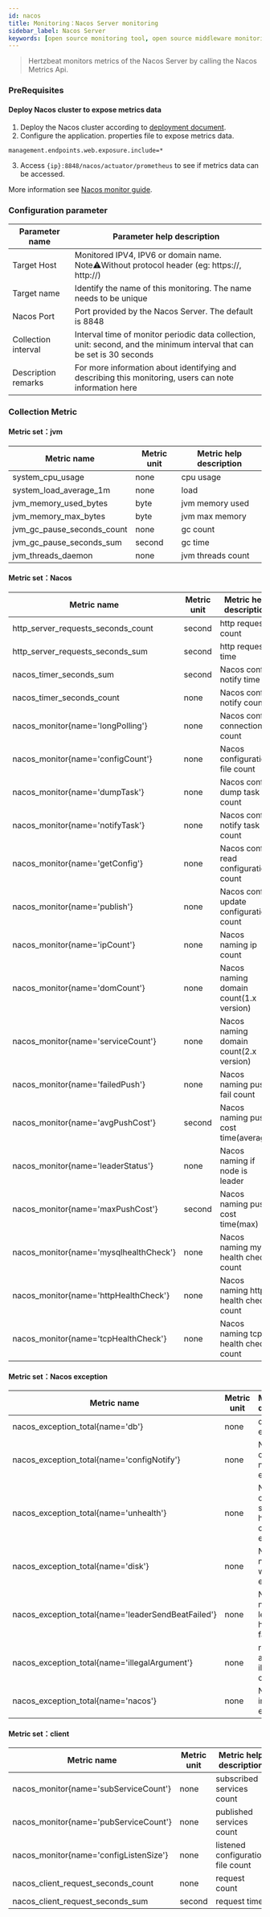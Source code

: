 ```yaml
---
id: nacos
title: Monitoring：Nacos Server monitoring       
sidebar_label: Nacos Server  
keywords: [open source monitoring tool, open source middleware monitoring tool, monitoring Nacos Server metrics]
---
```


> Hertzbeat monitors metrics of the Nacos Server by calling the Nacos Metrics Api.

### PreRequisites

#### Deploy Nacos cluster to expose metrics data

1. Deploy the Nacos cluster according to [deployment document](https://nacos.io/en-us/docs/deployment.html).
2. Configure the application. properties file to expose metrics data.

```properties
management.endpoints.web.exposure.include=*
```

3. Access ```{ip}:8848/nacos/actuator/prometheus``` to see if metrics data can be accessed.

More information see [Nacos monitor guide](https://nacos.io/en-us/docs/monitor-guide.html).

### Configuration parameter

|   Parameter name    |                                               Parameter help description                                                |
|---------------------|-------------------------------------------------------------------------------------------------------------------------|
| Target Host         | Monitored IPV4, IPV6 or domain name. Note⚠️Without protocol header (eg: https://, http://)                              |
| Target name         | Identify the name of this monitoring. The name needs to be unique                                                       |
| Nacos Port          | Port provided by the Nacos Server. The default is 8848                                                                  |
| Collection interval | Interval time of monitor periodic data collection, unit: second, and the minimum interval that can be set is 30 seconds |
| Description remarks | For more information about identifying and describing this monitoring, users can note information here                  |

### Collection Metric

#### Metric set：jvm

|        Metric name         | Metric unit | Metric help description |
|----------------------------|-------------|-------------------------|
| system_cpu_usage           | none        | cpu usage               |
| system_load_average_1m     | none        | load                    |
| jvm_memory_used_bytes      | byte        | jvm memory used         |
| jvm_memory_max_bytes       | byte        | jvm max memory          |
| jvm_gc_pause_seconds_count | none        | gc count                |
| jvm_gc_pause_seconds_sum   | second      | gc time                 |
| jvm_threads_daemon         | none        | jvm threads count       |

#### Metric set：Nacos

|              Metric name               | Metric unit |         Metric help description         |
|----------------------------------------|-------------|-----------------------------------------|
| http_server_requests_seconds_count     | second      | http requests count                     |
| http_server_requests_seconds_sum       | second      | http requests time                      |
| nacos_timer_seconds_sum                | second      | Nacos config notify time                |
| nacos_timer_seconds_count              | none        | Nacos config notify count               |
| nacos_monitor{name='longPolling'}      | none        | Nacos config connection count           |
| nacos_monitor{name='configCount'}      | none        | Nacos configuration file count          |
| nacos_monitor{name='dumpTask'}         | none        | Nacos config dump task count            |
| nacos_monitor{name='notifyTask'}       | none        | Nacos config notify task count          |
| nacos_monitor{name='getConfig'}        | none        | Nacos config read configuration count   |
| nacos_monitor{name='publish'}          | none        | Nacos config update configuration count |
| nacos_monitor{name='ipCount'}          | none        | Nacos naming ip count                   |
| nacos_monitor{name='domCount'}         | none        | Nacos naming domain count(1.x version)  |
| nacos_monitor{name='serviceCount'}     | none        | Nacos naming domain count(2.x version)  |
| nacos_monitor{name='failedPush'}       | none        | Nacos naming push fail count            |
| nacos_monitor{name='avgPushCost'}      | second      | Nacos naming push cost time(average)    |
| nacos_monitor{name='leaderStatus'}     | none        | Nacos naming if node is leader          |
| nacos_monitor{name='maxPushCost'}      | second      | Nacos naming push cost time(max)        |
| nacos_monitor{name='mysqlhealthCheck'} | none        | Nacos naming mysql health check count   |
| nacos_monitor{name='httpHealthCheck'}  | none        | Nacos naming http health check count    |
| nacos_monitor{name='tcpHealthCheck'}   | none        | Nacos naming tcp health check count     |

#### Metric set：Nacos exception

|                    Metric name                     | Metric unit |            Metric help description             |
|----------------------------------------------------|-------------|------------------------------------------------|
| nacos_exception_total{name='db'}                   | none        | database exception                             |
| nacos_exception_total{name='configNotify'}         | none        | Nacos config notify exception                  |
| nacos_exception_total{name='unhealth'}             | none        | Nacos config server health check exception     |
| nacos_exception_total{name='disk'}                 | none        | Nacos naming write disk exception              |
| nacos_exception_total{name='leaderSendBeatFailed'} | none        | Nacos naming leader send heart beat fail count |
| nacos_exception_total{name='illegalArgument'}      | none        | request argument illegal count                 |
| nacos_exception_total{name='nacos'}                | none        | Nacos inner exception                          |

#### Metric set：client

|              Metric name               | Metric unit |      Metric help description      |
|----------------------------------------|-------------|-----------------------------------|
| nacos_monitor{name='subServiceCount'}  | none        | subscribed services count         |
| nacos_monitor{name='pubServiceCount'}  | none        | published services count          |
| nacos_monitor{name='configListenSize'} | none        | listened configuration file count |
| nacos_client_request_seconds_count     | none        | request count                     |
| nacos_client_request_seconds_sum       | second      | request time                      |
